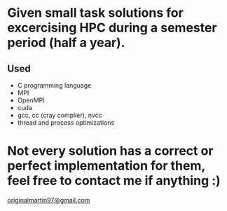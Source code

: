 # Given small task solutions for excercising HPC during a semester period (half a year).

## Used
- C programming language
- MPI
- OpenMPI
- cuda
- gcc, cc (cray complier), nvcc
- thread and process optimizations

# Not every solution has a correct or perfect implementation for them, feel free to contact me if anything :)
originalmartin97@gmail.com
